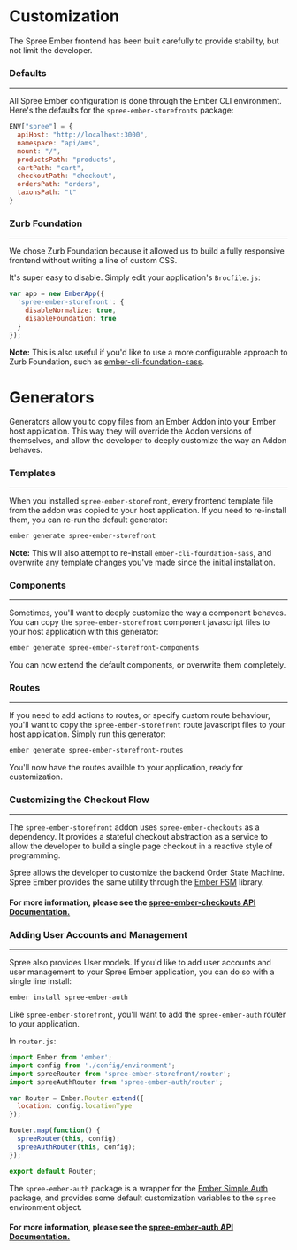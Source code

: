 # Customization

The Spree Ember frontend has been built carefully to provide stability, but not 
limit the developer.

### Defaults
***

All Spree Ember configuration is done through the Ember CLI environment.  Here's
the defaults for the `spree-ember-storefronts` package:

```javascript
ENV["spree"] = {
  apiHost: "http://localhost:3000",
  namespace: "api/ams",
  mount: "/",
  productsPath: "products",
  cartPath: "cart",
  checkoutPath: "checkout",
  ordersPath: "orders",
  taxonsPath: "t"
}
```

### Zurb Foundation
***

We chose Zurb Foundation because it allowed us to build a fully responsive 
frontend without writing a line of custom CSS.

It's super easy to disable.  Simply edit your application's
`Brocfile.js`:

```javascript
var app = new EmberApp({
  'spree-ember-storefront': {
    disableNormalize: true,
    disableFoundation: true
  }
});
```
**Note:** This is also useful if you'd like to use a more configurable approach
to Zurb Foundation, such as [ember-cli-foundation-sass](https://github.com/artificialio/ember-cli-foundation-sass).

# Generators

Generators allow you to copy files from an Ember Addon into your Ember host 
application.  This way they will override the Addon versions of themselves, and
allow the developer to deeply customize the way an Addon behaves.

### Templates
***

When you installed `spree-ember-storefront`, every frontend template file from
the addon was copied to your host application.  If you need to re-install them,
you can re-run the default generator:

```bash
ember generate spree-ember-storefront
```

**Note:** This will also attempt to re-install `ember-cli-foundation-sass`, and
overwrite any template changes you've made since the initial installation.

### Components
***

Sometimes, you'll want to deeply customize the way a component behaves.  You can
copy the `spree-ember-storefront` component javascript files to your host
application with this generator: 

```bash
ember generate spree-ember-storefront-components
```

You can now extend the default components, or overwrite them completely.

### Routes
***

If you need to add actions to routes, or specify custom route behaviour, you'll
want to copy the `spree-ember-storefront` route javascript files to your host
application.  Simply run this generator:

```bash
ember generate spree-ember-storefront-routes
```

You'll now have the routes availble to your application, ready for
customization.

### Customizing the Checkout Flow
***

The `spree-ember-storefront` addon uses `spree-ember-checkouts` as a dependency.
It provides a stateful checkout abstraction as a service to allow the developer
to build a single page checkout in a reactive style of programming.

Spree allows the developer to customize the backend Order State Machine.  Spree
Ember provides the same utility through the [Ember FSM](https://github.com/heycarsten/ember-fsm)
library.

#### **For more information, please see the [spree-ember-checkouts API Documentation.](http://www.spree-ember.com/checkouts/index.html)**

### Adding User Accounts and Management 
***

Spree also provides User models.  If you'd like to add user accounts and user
management to your Spree Ember application, you can do so with a single line
install:

```bash
ember install spree-ember-auth
```

Like `spree-ember-storefront`, you'll want to add the `spree-ember-auth` router
to your application.

In `router.js`:

```javascript
import Ember from 'ember';
import config from './config/environment';
import spreeRouter from 'spree-ember-storefront/router';
import spreeAuthRouter from 'spree-ember-auth/router';

var Router = Ember.Router.extend({
  location: config.locationType
});

Router.map(function() {
  spreeRouter(this, config);
  spreeAuthRouter(this, config);
});

export default Router;
```

The `spree-ember-auth` package is a wrapper for the 
[Ember Simple Auth](https://github.com/simplabs/ember-simple-auth) package, and 
provides some default customization variables to the `spree` environment object.

#### **For more information, please see the [spree-ember-auth API Documentation.](http://www.spree-ember.com/auth/index.html)**
